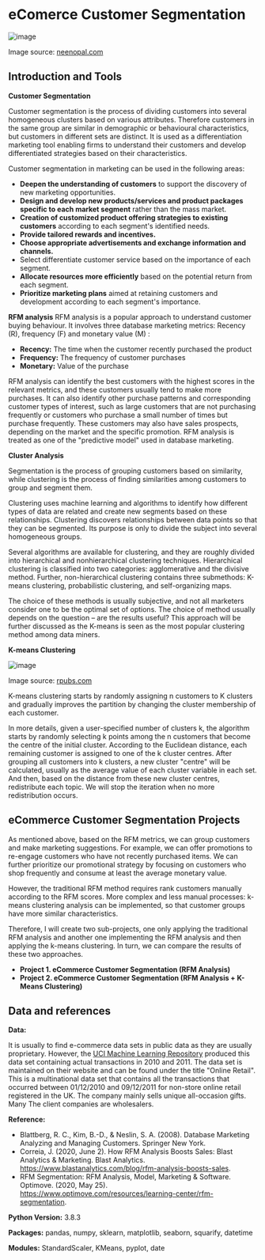 # eComerce Customer Segmentation

![image](https://user-images.githubusercontent.com/82377749/120203241-c932e100-c227-11eb-98d3-cb53519ab998.png)

Image source: <a href="https://www.neenopal.com/RFM-analysis.html"> neenopal.com </a>

## Introduction and Tools 

**Customer Segmentation**

Customer segmentation is the process of dividing customers into several homogeneous clusters based on various attributes. Therefore customers in the same group are similar in demographic or behavioural characteristics, but customers in different sets are distinct. It is used as a differentiation marketing tool enabling firms to understand their customers and develop differentiated strategies based on their characteristics.

Customer segmentation in marketing can be used in the following areas:

- **Deepen the understanding of customers** to support the discovery of new marketing opportunities.
- **Design and develop new products/services and product packages specific to each market segment** rather than the mass market.
- **Creation of customized product offering strategies to existing customers** according to each segment's identified needs.
- **Provide tailored rewards and incentives.**
- **Choose appropriate advertisements and exchange information and channels.**
- Select differentiate customer service based on the importance of each segment.
- **Allocate resources more efficiently** based on the potential return from each segment.
- **Prioritize marketing plans** aimed at retaining customers and development according to each segment's importance. 

**RFM analysis**
RFM analysis is a popular approach to understand customer buying behaviour. 
It involves three database marketing metrics: Recency (R), frequency (F) and monetary value (M) : 
 
 - **Recency:** The time when the customer recently purchased the product
 - **Frequency:** The frequency of customer purchases
 - **Monetary:** Value of the purchase

RFM analysis can identify the best customers with the highest scores in the relevant metrics, and these customers usually tend to make more purchases. It can also identify other purchase patterns and corresponding customer types of interest, such as large customers that are not purchasing frequently or customers who purchase a small number of times but purchase frequently. These customers may also have sales prospects, depending on the market and the specific promotion. RFM analysis is treated as one of the "predictive model" used in database marketing. 


**Cluster Analysis**

Segmentation is the process of grouping customers based on similarity, while clustering is the process of finding similarities among customers to group and segment them.

Clustering uses machine learning and algorithms to identify how different types of data are related and create new segments based on these relationships. Clustering discovers relationships between data points so that they can be segmented. Its purpose is only to divide the subject into several homogeneous groups. 

Several algorithms are available for clustering, and they are roughly divided into hierarchical and nonhierarchical clustering techniques. Hierarchical clustering is classified into two categories: agglomerative and the divisive method. Further, non-hierarchical clustering contains three submethods: K-means clustering, probabilistic clustering, and self-organizing maps. 

The choice of these methods is usually subjective, and not all marketers consider one to be the optimal set of options. The choice of method usually depends on the question – are the results useful? This approach will be further discussed as the K-means is seen as the most popular clustering method among data miners. 

**K-means Clustering**

![image](https://user-images.githubusercontent.com/82377749/120203694-49f1dd00-c228-11eb-9531-00c7ba2ee9b8.png)

Image source: <a href="https://rpubs.com/cyobero/k-means"> rpubs.com </a>

K-means clustering starts by randomly assigning n customers to K clusters and gradually improves the partition by changing the cluster membership of each customer. 

In more details, given a user-specified number of clusters k, the algorithm starts by randomly selecting k points among the n customers that become the centre of the initial cluster. According to the Euclidean distance, each remaining customer is assigned to one of the k cluster centres. After grouping all customers into k clusters, a new cluster "centre" will be calculated, usually as the average value of each cluster variable in each set. And then, based on the distance from these new cluster centres, redistribute each topic. We will stop the iteration when no more redistribution occurs.

## eCommerce Customer Segmentation Projects

As mentioned above, based on the RFM metrics, we can group customers and make marketing suggestions. For example, we can offer promotions to re-engage customers who have not recently purchased items. We can further prioritize our promotional strategy by focusing on customers who shop frequently and consume at least the average monetary value.

However, the traditional RFM method requires rank customers manually according to the RFM scores. More complex and less manual processes: k-means clustering analysis can be implemented, so that customer groups have more similar characteristics.

Therefore, I will create two sub-projects, one only applying the traditional RFM analysis and another one implementing the RFM analysis and then applying the k-means clustering. In turn, we can compare the results of these two approaches. 

- **Project 1.  eCommerce Customer Segmentation (RFM Analysis)**
- **Project 2.  eCommerce Customer Segmentation (RFM Analysis + K-Means Clustering)**


## Data and references

**Data:**

It is usually to find e-commerce data sets in public data as they are usually proprietary. 
However, the <a href="https://archive.ics.uci.edu/ml/datasets/online+retail "> UCI Machine Learning Repository</a> produced this data set containing actual transactions in 2010 and 2011. The data set is maintained on their website and can be found under the title "Online Retail". This is a multinational data set that contains all the transactions that occurred between 01/12/2010 and 09/12/2011 for non-store online retail registered in the UK. The company mainly sells unique all-occasion gifts. Many The client companies are wholesalers.  


**Reference:** 

- Blattberg, R. C., Kim, B.-D., &amp; Neslin, S. A. (2008). Database Marketing Analyzing and Managing Customers. Springer New York. 
- Correia, J. (2020, June 2). How RFM Analysis Boosts Sales: Blast Analytics &amp; Marketing. Blast Analytics. https://www.blastanalytics.com/blog/rfm-analysis-boosts-sales. 
- RFM Segmentation: RFM Analysis, Model, Marketing &amp; Software. Optimove. (2020, May 25). https://www.optimove.com/resources/learning-center/rfm-segmentation. 


**Python Version:** 3.8.3

**Packages:** pandas, numpy, sklearn, matplotlib, seaborn, squarify, datetime

**Modules:** StandardScaler, KMeans, pyplot, date



